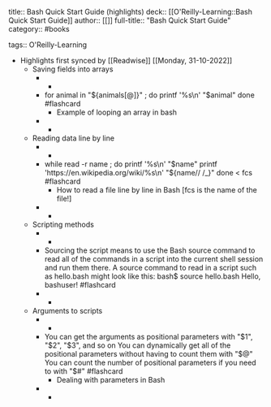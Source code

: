 title:: Bash Quick Start Guide (highlights)
deck:: [[O'Reilly-Learning::Bash Quick Start Guide]]
author:: [[]]
full-title:: "Bash Quick Start Guide"
category:: #books

tags:: O'Reilly-Learning

- Highlights first synced by [[Readwise]] [[Monday, 31-10-2022]]
	- Saving fields into arrays
		- -
		- for animal in "${animals[@]}" ; do
		        printf '%s\n' "$animal"
		    done #flashcard
			- Example of looping an array in bash
		- -
	- Reading data line by line
		- -
		- while read -r name ; do
		    printf '%s\n' "$name"
		    printf 'https://en.wikipedia.org/wiki/%s\n' "${name// /_}"
		  done < fcs #flashcard
			- How to read a file line by line in Bash [fcs is the name of the file!]
		- -
	- Scripting methods
		- -
		- Sourcing the script means to use the Bash source command to read all of the commands in a script into the current shell session and run them there. A source command to read in a script such as hello.bash might look like this:
		  bash$ source hello.bash
		  Hello, bashuser! #flashcard
		- -
	- Arguments to scripts
		- -
		- You can get the arguments as positional parameters with "$1", "$2", "$3", and so on
		  You can dynamically get all of the positional parameters without having to count them with "$@"
		  You can count the number of positional parameters if you need to with "$#" #flashcard
			- Dealing with parameters in Bash
		- -